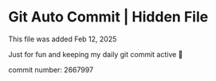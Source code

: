 # Git Auto Commit | Hidden File

This file was added Feb 12, 2025

Just for fun and keeping my daily git commit active 🤪

commit number: 2667997
